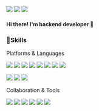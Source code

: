 

<img src="https://img.shields.io/badge/s4267835@gmail.com-EA4335?style=flat-square&logo=Gmail&logoColor=white"/> <img src="https://img.shields.io/badge/soul1902@naver.com-03C75A?style=flat-square&logo=Naver&logoColor=white"/> <img src="https://img.shields.io/badge/Notion-000000?style=flat-square&logo=Notion&logoColor=white"/>

#### Hi there! I'm backend developer 👋


<h3>💪Skills</h3>
     
Platforms & Languages    

<img src="https://img.shields.io/badge/Java-007396?style=flat-square&logo=Java&logoColor=white"/> <img src="https://img.shields.io/badge/Spring-6DB33F?style=falt-square&logo=Spring&logoColor=white"/> <img src="https://img.shields.io/badge/SpringBoot-6DB33F?style=falt-square&logo=SpringBoot&logoColor=white"/> <img src="https://img.shields.io/badge/Oracle-F80000?style=falt-square&logo=Oracle&logoColor=black"/> <img src="https://img.shields.io/badge/MySQL-4479A1?style=falt-square&logo=MySQL&logoColor=white"/> <img src="https://img.shields.io/badge/Android-3DDC84?style=flat-square&logo=Android&logoColor=white"/> <img src="https://img.shields.io/badge/Apache Tomcat-F8DC75?style=flat-square&logo=Apache Tomcat&logoColor=black"/>  <img src="https://img.shields.io/badge/Linux-FCC624?style=flat-square&logo=Linux&logoColor=black"/> 

<img src="https://img.shields.io/badge/Html-E34F26?style=flat-square&logo=HTML5&logoColor=white"/> <img src="https://img.shields.io/badge/CSS-1572B6?style=flat-square&logo=CSS3&logoColor=white"/> <img src="https://img.shields.io/badge/JavaScript-F7DF1E?style=flat-square&logo=JavaScript&logoColor=white"/> 

Collaboration & Tools

<img src="https://img.shields.io/badge/EclipseIDE-2C2255?style=flat-square&logo=Eclipse&logoColor=white"/> <img src="https://img.shields.io/badge/Intellij-ffffff?style=flat-square&logo=Intellij IDEA&logoColor=black"/> <img src="https://img.shields.io/badge/Visual Studio Code-007ACC?style=flat-square&logo=Visual Studio Code&logoColor=white"/> <img src="https://img.shields.io/badge/Git-F05032?style=flat-square&logo=Git&logoColor=white"/> <img src="https://img.shields.io/badge/GitHub-181717?style=flat-square&logo=GitHub&logoColor=white"/> <img src="https://img.shields.io/badge/GitKraken-179287?style=flat-square&logo=GitKraken&logoColor=white"/> 
